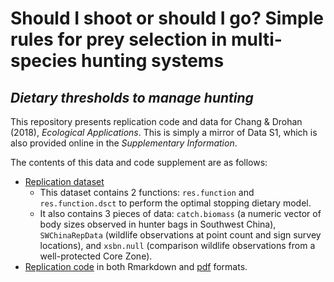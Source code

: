 # Should I shoot or should I go? Simple rules for prey selection in multi-species hunting systems

## *Dietary thresholds to manage hunting*

This repository presents replication code and data for Chang &amp; Drohan (2018), *Ecological Applications*. This is simply a mirror of Data S1, which is also provided online in the *Supplementary Information*.

The contents of this data and code supplement are as follows:

* [Replication dataset](https://github.com/charlottehchang/HunterDiets/blob/master/SWChinaReplicationData.RData)
    + This dataset contains 2 functions: `res.function` and `res.function.dsct` to perform the optimal stopping dietary model.
    + It also contains 3 pieces of data: `catch.biomass` (a numeric vector of body sizes observed in hunter bags in Southwest China), `SWChinaRepData` (wildlife observations at point count and sign survey locations), and `xsbn.null` (comparison wildlife observations from a well-protected Core Zone).
* [Replication code](https://github.com/charlottehchang/HunterDiets/blob/master/ChangDrohan_SI.Rmd) in both Rmarkdown and [pdf](https://github.com/charlottehchang/HunterDiets/blob/master/ChangDrohan_SI.pdf) formats.

